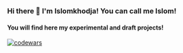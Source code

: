 ### Hi there 👋 I'm Islomkhodja! You can call me Islom!

#### You will find here my experimental and draft projects!

<a href="https://www.codewars.com/users/islomkhodja"><img src="https://www.codewars.com/users/islomkhodja/badges/small" alt="codewars"></a>

<!--

![Islomkhodja's github stats](https://github-readme-stats.vercel.app/api?username=Islomkhodja&show_icons=true&theme=cobalt)



- 🔭 I’m currently working on Unicon-soft LLC
- 🌱 I’m currently learning ...
- 👯 I’m looking to collaborate on ...
- 🤔 I’m looking for help with ...
- 💬 Ask me about ...
- 📫 How to reach me: ...
- 😄 Pronouns: ...
- ⚡ Fun fact: ...


[![Top Langs](https://github-readme-stats.vercel.app/api/top-langs/?username=Islomkhodja&layout=compact)](https://github.com/anuraghazra/github-readme-stats)


-->
